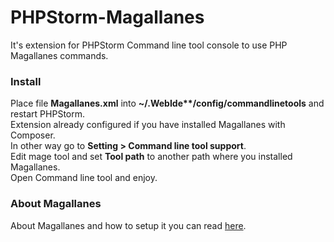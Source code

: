 PHPStorm-Magallanes
===================
It's extension for PHPStorm Command line tool console to use PHP Magallanes commands.

### Install ###
Place file **Magallanes.xml** into **~/.WebIde\*\*/config/commandlinetools** and restart PHPStorm.  
Extension already configured if you have installed Magallanes with Composer.  
In other way go to **Setting > Command line tool support**.  
Edit mage tool and set **Tool path** to another path where you installed Magallanes.  
Open Command line tool and enjoy.  

### About Magallanes ###
About Magallanes and how to setup it you can read [here](https://github.com/andres-montanez/Magallanes).
